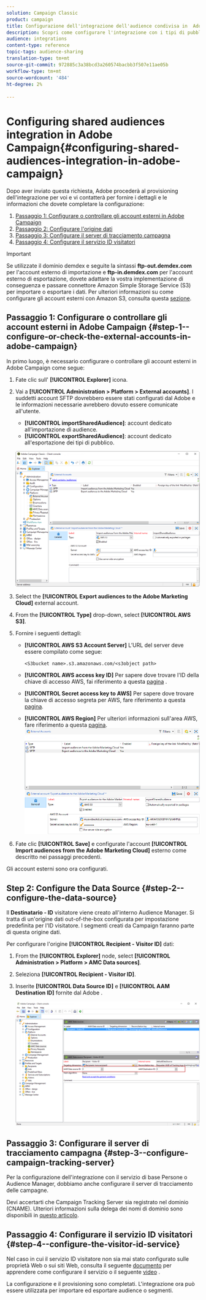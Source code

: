```yaml
---
solution: Campaign Classic
product: campaign
title: Configurazione dell'integrazione dell'audience condivisa in  Adobe Campaign
description: Scopri come configurare l'integrazione con i tipi di pubblico condivisi
audience: integrations
content-type: reference
topic-tags: audience-sharing
translation-type: tm+mt
source-git-commit: 972885c3a38bcd3a260574bacbb3f507e11ae05b
workflow-type: tm+mt
source-wordcount: '484'
ht-degree: 2%

---
```



# Configuring shared audiences integration in Adobe Campaign{#configuring-shared-audiences-integration-in-adobe-campaign}

Dopo aver inviato questa richiesta,  Adobe procederà al provisioning dell&#39;integrazione per voi e vi contatterà per fornire i dettagli e le informazioni che dovete completare la configurazione:

1. [Passaggio 1: Configurare o controllare gli account esterni in  Adobe Campaign](#step-1--configure-or-check-the-external-accounts-in-adobe-campaign)
1. [Passaggio 2: Configurare l&#39;origine dati](#step-2--configure-the-data-source)
1. [Passaggio 3: Configurare il server di tracciamento campagna](#step-3--configure-campaign-tracking-server)
1. [Passaggio 4: Configurare il servizio ID visitatori](#step-4--configure-the-visitor-id-service)

>[!IMPORTANT]
>
>Se utilizzate il dominio demdex e seguite la sintassi **ftp-out.demdex.com** per l&#39;account esterno di importazione e **ftp-in.demdex.com** per l&#39;account esterno di esportazione, dovete adattare la vostra implementazione di conseguenza e passare  connettore Amazon Simple Storage Service (S3) per importare o esportare i dati. Per ulteriori informazioni su come configurare gli account esterni con  Amazon S3, consulta questa [sezione](../../integrations/using/configuring-shared-audiences-integration-in-adobe-campaign.md#step-1--configure-or-check-the-external-accounts-in-adobe-campaign).

## Passaggio 1: Configurare o controllare gli account esterni in  Adobe Campaign {#step-1--configure-or-check-the-external-accounts-in-adobe-campaign}

In primo luogo, è necessario configurare o controllare gli account esterni in  Adobe Campaign come segue:

1. Fate clic sull&#39; **[!UICONTROL Explorer]** icona.
1. Vai a **[!UICONTROL Administration > Platform > External accounts]**. I suddetti account SFTP dovrebbero essere stati configurati dal  Adobe e le informazioni necessarie avrebbero dovuto essere comunicate all&#39;utente.

   * **[!UICONTROL importSharedAudience]**: account dedicato all&#39;importazione di audience.
   * **[!UICONTROL exportSharedAudience]**: account dedicato all&#39;esportazione dei tipi di pubblico.

   ![](assets/aam_config_1.png)

1. Select the **[!UICONTROL Export audiences to the Adobe Marketing Cloud]** external account.

1. From the **[!UICONTROL Type]** drop-down, select **[!UICONTROL AWS S3]**.

1. Fornire i seguenti dettagli:

   * **[!UICONTROL AWS S3 Account Server]**
L’URL del server deve essere compilato come segue:

      ```
      <S3bucket name>.s3.amazonaws.com/<s3object path>
      ```

   * **[!UICONTROL AWS access key ID]**
Per sapere dove trovare l&#39;ID della chiave di accesso AWS, fai riferimento a questa [pagina](https://docs.aws.amazon.com/general/latest/gr/aws-sec-cred-types.html#access-keys-and-secret-access-keys) .

   * **[!UICONTROL Secret access key to AWS]**
Per sapere dove trovare la chiave di accesso segreta per AWS, fare riferimento a questa [pagina](https://aws.amazon.com/fr/blogs/security/wheres-my-secret-access-key/).

   * **[!UICONTROL AWS Region]**
Per ulteriori informazioni sull&#39;area AWS, fare riferimento a questa [pagina](https://aws.amazon.com/about-aws/global-infrastructure/regions_az/).
   ![](assets/aam_config_2.png)

1. Fate clic **[!UICONTROL Save]** e configurate l&#39;account **[!UICONTROL Import audiences from the Adobe Marketing Cloud]** esterno come descritto nei passaggi precedenti.

Gli account esterni sono ora configurati.

## Step 2: Configure the Data Source {#step-2--configure-the-data-source}

Il **Destinatario - ID** visitatore viene creato all&#39;interno  Audience Manager. Si tratta di un&#39;origine dati out-of-the-box configurata per impostazione predefinita per l&#39;ID visitatore. I segmenti creati da Campaign faranno parte di questa origine dati.

Per configurare l&#39;origine **[!UICONTROL Recipient - Visitor ID]** dati:

1. From the **[!UICONTROL Explorer]** node, select **[!UICONTROL Administration > Platform > AMC Data sources]**.
1. Seleziona **[!UICONTROL Recipient - Visitor ID]**.
1. Inserite **[!UICONTROL Data Source ID]** e **[!UICONTROL AAM Destination ID]** fornite dal Adobe .

   ![](assets/aam_config_3.png)

## Passaggio 3: Configurare il server di tracciamento campagna {#step-3--configure-campaign-tracking-server}

Per la configurazione dell&#39;integrazione con il servizio di base Persone o Audience Manager, dobbiamo anche configurare il server di tracciamento delle campagne.

Devi accertarti che Campaign Tracking Server sia registrato nel dominio (CNAME). Ulteriori informazioni sulla delega dei nomi di dominio sono disponibili in [questo articolo](https://helpx.adobe.com/it/campaign/kb/domain-name-delegation.html).

## Passaggio 4: Configurare il servizio ID visitatori {#step-4--configure-the-visitor-id-service}

Nel caso in cui il servizio ID visitatore non sia mai stato configurato sulle proprietà Web o sui siti Web, consulta il seguente [documento](https://docs.adobe.com/content/help/en/id-service/using/implementation/setup-aam-analytics.html) per apprendere come configurare il servizio o il seguente [video](https://helpx.adobe.com/it/marketing-cloud/how-to/email-marketing.html#step-two) .

La configurazione e il provisioning sono completati. L&#39;integrazione ora può essere utilizzata per importare ed esportare audience o segmenti.
